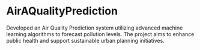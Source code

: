 # AirAQualityPrediction
Developed an Air Quality Prediction system utilizing advanced machine learning algorithms to forecast pollution levels. The project aims to enhance public health and support sustainable urban planning initiatives.
